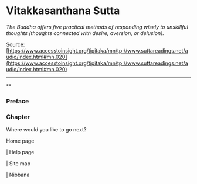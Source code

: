 # Vitakkasanthana Sutta

*The Buddha offers five practical methods of responding wisely to unskillful thoughts (thoughts connected with desire, aversion, or delusion).*

Source: [https://www.accesstoinsight.org/tipitaka/mn/tp://www.suttareadings.net/audio/index.html#mn.020](https://www.accesstoinsight.org/tipitaka/mn/tp://www.suttareadings.net/audio/index.html#mn.020)

---

**

### Preface

### Chapter

Where would you like to go next?

Home page

| Help page

| Site map

| Nibbana